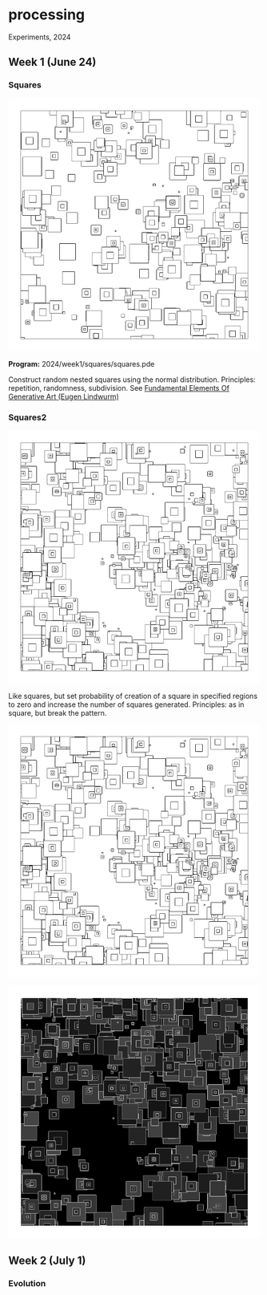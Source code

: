 # processing

Experiments, 2024

## Week 1 (June 24)

### Squares

![image](image/export_240628_151856.png)

**Program:** 2024/week1/squares/squares.pde

Construct random nested squares using the normal distribution.
Principles: repetition, randomness, subdivision.  See [Fundamental Elements Of Generative Art (Eugen Lindwurm)](https://towardsdatascience.com/fundamental-elements-of-generative-art-11175f4741e5)

### Squares2

![image](2024/week1/squares2/portfolio/export_240628_172630.png)

Like squares, but set probability of creation of a square in specified regions to zero and increase the number of squares generated.
Principles: as in square, but break the pattern.

![image](2024/week1/squares2/portfolio/export_240628_172630.png)

![image](2024/week1/squares2/portfolio/export_240629_203702.png)

## Week 2 (July 1)



### Evolution
